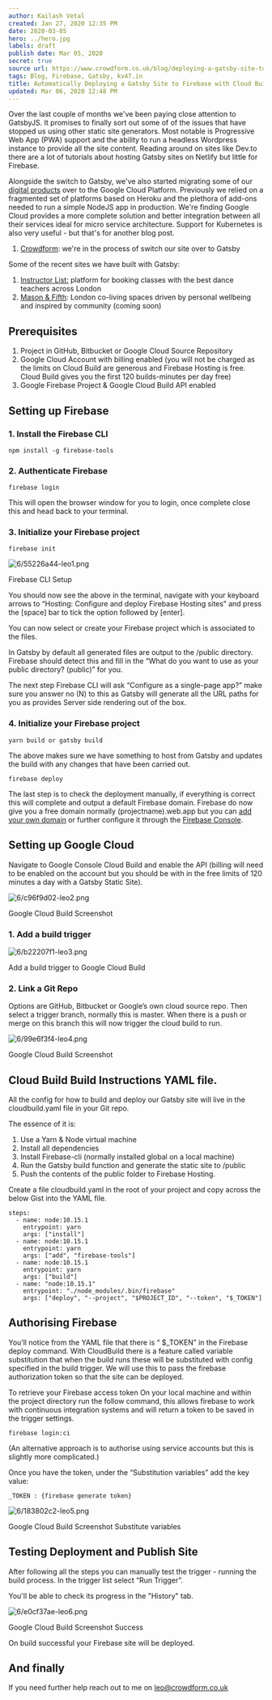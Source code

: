 ```yaml
---
author: Kailash Vetal
created: Jan 27, 2020 12:35 PM
date: 2020-03-05
hero: ../hero.jpg
labels: draft
publish date: Mar 05, 2020
secret: true
source url: https://www.crowdform.co.uk/blog/deploying-a-gatsby-site-to-firebase-with-google-cloud-build
tags: Blog, Firebase, Gatsby, kv47.in
title: Automatically Deploying a Gatsby Site to Firebase with Cloud Build (CI/CD)
updated: Mar 06, 2020 12:48 PM
---
```

Over the last couple of months we've been paying close attention to GatsbyJS. It promises to finally sort out some of of the issues that have stopped us using other static site generators. Most notable is Progressive Web App (PWA) support and the ability to run a headless Wordpress instance to provide all the site content. Reading around on sites like Dev.to there are a lot of tutorials about hosting Gatsby sites on Netlify but little for Firebase.

Alongside the switch to Gatsby, we've also started migrating some of our [digital products](https://www.crowdform.co.uk/blog/what-is-a-digital-product) over to the Google Cloud Platform. Previously we relied on a fragmented set of platforms based on Heroku and the plethora of add-ons needed to run a simple NodeJS app in production. We're finding Google Cloud provides a more complete solution and better integration between all their services ideal for micro service architecture. Support for Kubernetes is also very useful - but that's for another blog post.

1. [Crowdform](https://www.crowdform.co.uk/): we're in the process of switch our site over to Gatsby

Some of the recent sites we have built with Gatsby:

1. [Instructor List:](https://inference.exchange/) platform for booking classes with the best dance teachers across London
2. [Mason & Fifth](https://www.crowdform.co.uk/work/mason-fifth): London co-living spaces driven by personal wellbeing and inspired by community (coming soon)

## Prerequisites

1. Project in GitHub, Bitbucket or Google Cloud Source Repository
2. Google Cloud Account with billing enabled (you will not be charged as the limits on Cloud Build are generous and Firebase Hosting is free. Cloud Build gives you the first 120 builds-minutes per day free)
3. Google Firebase Project & Google Cloud Build API enabled

## Setting up Firebase

### 1. Install the Firebase CLI

`npm install -g firebase-tools`

### 2. Authenticate Firebase

`firebase login`

This will open the browser window for you to login, once complete close this and head back to your terminal.

### 3. Initialize your Firebase project

`firebase init`

![6/55226a44-leo1.png](6/55226a44-leo1.png)

Firebase CLI Setup

You should now see the above in the terminal, navigate with your keyboard arrows to “Hosting: Configure and deploy Firebase Hosting sites” and press the [space] bar to tick the option followed by [enter].

You can now select or create your Firebase project which is associated to the files.

In Gatsby by default all generated files are output to the /public directory. Firebase should detect this and fill in the “What do you want to use as your public directory? (public)” for you.

The next step Firebase CLI will ask “Configure as a single-page app?” make sure you answer no (N) to this as Gatsby will generate all the URL paths for you as provides Server side rendering out of the box.

### 4. Initialize your Firebase project

`yarn build or gatsby build`

The above makes sure we have something to host from Gatsby and updates the build with any changes that have been carried out.

`firebase deploy`

The last step is to check the deployment manually, if everything is correct this will complete and output a default Firebase domain. Firebase do now give you a free domain normally (projectname).web.app but you can [add your own domain](https://support.google.com/firebase/answer/9137747?hl=en) or further configure it through the [Firebase Console](https://console.firebase.google.com/).

## Setting up Google Cloud

Navigate to Google Console Cloud Build and enable the API (billing will need to be enabled on the account but you should be with in the free limits of 120 minutes a day with a Gatsby Static Site).

![6/c96f9d02-leo2.png](6/c96f9d02-leo2.png)

Google Cloud Build Screenshot

### 1. Add a build trigger

![6/b22207f1-leo3.png](6/b22207f1-leo3.png)

Add a build trigger to Google Cloud Build

### 2. Link a Git Repo

Options are GitHub, Bitbucket or Google’s own cloud source repo. Then select a trigger branch, normally this is master. When there is a push or merge on this branch this will now trigger the cloud build to run.

![6/99e6f3f4-leo4.png](6/99e6f3f4-leo4.png)

Google Cloud Build Screenshot

## Cloud Build Build Instructions YAML file.

All the config for how to build and deploy our Gatsby site will live in the cloudbuild.yaml file in your Git repo.

The essence of it is:

1. Use a Yarn & Node virtual machine
2. Install all dependencies
3. Install Firebase-cli (normally installed global on a local machine)
4. Run the Gatsby build function and generate the static site to /public
5. Push the contents of the public folder to Firebase Hosting.

Create a file cloudbuild.yaml in the root of your project and copy across the below Gist into the YAML file.

    steps: 
      - name: node:10.15.1 
        entrypoint: yarn 
        args: ["install"] 
      - name: node:10.15.1 
        entrypoint: yarn 
        args: ["add", "firebase-tools"]
      - name: node:10.15.1 
        entrypoint: yarn 
        args: ["build"] 
      - name: "node:10.15.1" 
        entrypoint: "./node_modules/.bin/firebase" 
        args: ["deploy", "--project", "$PROJECT_ID", "--token", "$_TOKEN"]

## Authorising Firebase

You’ll notice from the YAML file that there is “ $_TOKEN” in the Firebase deploy command. With CloudBuild there is a feature called variable substitution that when the build runs these will be substituted with config specified in the build trigger. We will use this to pass the firebase authorization token so that the site can be deployed.

To retrieve your Firebase access token On your local machine and within the project directory run the follow command, this allows firebase to work with continuous integration systems and will return a token to be saved in the trigger settings.

`firebase login:ci`

(An alternative approach is to authorise using service accounts but this is slightly more complicated.)

Once you have the token, under the “Substitution variables” add the key value:

`_TOKEN : {firebase generate token}`

![6/183802c2-leo5.png](6/183802c2-leo5.png)

Google Cloud Build Screenshot Substitute variables

## Testing Deployment and Publish Site

After following all the steps you can manually test the trigger - running the build process. In the trigger list select “Run Trigger”.

You'll be able to check its progress in the "History" tab.

![6/e0cf37ae-leo6.png](6/e0cf37ae-leo6.png)

Google Cloud Build Screenshot Success

On build successful your Firebase site will be deployed.

## And finally

If you need further help reach out to me on [leo@crowdform.co.uk](mailto:leo@crowdform.co.uk)
